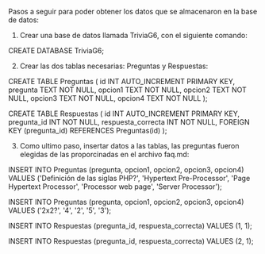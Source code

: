 Pasos a seguir para poder obtener los datos que se almacenaron en la base de datos:

1. Crear una base de datos llamada TriviaG6, con el siguiente comando:

CREATE DATABASE TriviaG6;

2. Crear las dos tablas necesarias: Preguntas y Respuestas: 

CREATE TABLE Preguntas (
    id INT AUTO_INCREMENT PRIMARY KEY,
    pregunta TEXT NOT NULL,
    opcion1 TEXT NOT NULL,
    opcion2 TEXT NOT NULL,
    opcion3 TEXT NOT NULL,
    opcion4 TEXT NOT NULL
);

CREATE TABLE Respuestas (
    id INT AUTO_INCREMENT PRIMARY KEY,
    pregunta_id INT NOT NULL,
    respuesta_correcta INT NOT NULL,
    FOREIGN KEY (pregunta_id) REFERENCES Preguntas(id)
);

 3. Como ultimo paso, insertar datos a las tablas, las preguntas fueron elegidas de las proporcinadas en el archivo faq.md:

 INSERT INTO Preguntas (pregunta, opcion1, opcion2, opcion3, opcion4)
VALUES
('Definición de las siglas PHP?', 'Hypertext Pre-Processor', 'Page Hypertext Processor', 'Processor web page', 'Server Processor');

INSERT INTO Preguntas (pregunta, opcion1, opcion2, opcion3, opcion4)
VALUES
('2x2?', '4', '2', '5', '3');

INSERT INTO Respuestas (pregunta_id, respuesta_correcta)
VALUES
(1, 1);

INSERT INTO Respuestas (pregunta_id, respuesta_correcta)
VALUES
(2, 1);





